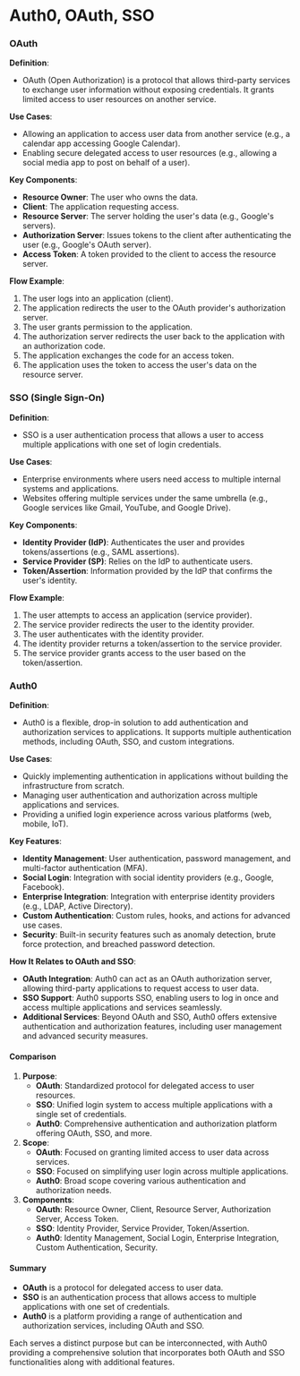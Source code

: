 # Auth0, OAuth, SSO

### OAuth

**Definition**:

* OAuth (Open Authorization) is a protocol that allows third-party services to exchange user information without exposing credentials. It grants limited access to user resources on another service.

**Use Cases**:

* Allowing an application to access user data from another service (e.g., a calendar app accessing Google Calendar).
* Enabling secure delegated access to user resources (e.g., allowing a social media app to post on behalf of a user).

**Key Components**:

* **Resource Owner**: The user who owns the data.
* **Client**: The application requesting access.
* **Resource Server**: The server holding the user's data (e.g., Google's servers).
* **Authorization Server**: Issues tokens to the client after authenticating the user (e.g., Google's OAuth server).
* **Access Token**: A token provided to the client to access the resource server.

**Flow Example**:

1. The user logs into an application (client).
2. The application redirects the user to the OAuth provider's authorization server.
3. The user grants permission to the application.
4. The authorization server redirects the user back to the application with an authorization code.
5. The application exchanges the code for an access token.
6. The application uses the token to access the user's data on the resource server.

### SSO (Single Sign-On)

**Definition**:

* SSO is a user authentication process that allows a user to access multiple applications with one set of login credentials.

**Use Cases**:

* Enterprise environments where users need access to multiple internal systems and applications.
* Websites offering multiple services under the same umbrella (e.g., Google services like Gmail, YouTube, and Google Drive).

**Key Components**:

* **Identity Provider (IdP)**: Authenticates the user and provides tokens/assertions (e.g., SAML assertions).
* **Service Provider (SP)**: Relies on the IdP to authenticate users.
* **Token/Assertion**: Information provided by the IdP that confirms the user's identity.

**Flow Example**:

1. The user attempts to access an application (service provider).
2. The service provider redirects the user to the identity provider.
3. The user authenticates with the identity provider.
4. The identity provider returns a token/assertion to the service provider.
5. The service provider grants access to the user based on the token/assertion.

### Auth0

**Definition**:

* Auth0 is a flexible, drop-in solution to add authentication and authorization services to applications. It supports multiple authentication methods, including OAuth, SSO, and custom integrations.

**Use Cases**:

* Quickly implementing authentication in applications without building the infrastructure from scratch.
* Managing user authentication and authorization across multiple applications and services.
* Providing a unified login experience across various platforms (web, mobile, IoT).

**Key Features**:

* **Identity Management**: User authentication, password management, and multi-factor authentication (MFA).
* **Social Login**: Integration with social identity providers (e.g., Google, Facebook).
* **Enterprise Integration**: Integration with enterprise identity providers (e.g., LDAP, Active Directory).
* **Custom Authentication**: Custom rules, hooks, and actions for advanced use cases.
* **Security**: Built-in security features such as anomaly detection, brute force protection, and breached password detection.

**How It Relates to OAuth and SSO**:

* **OAuth Integration**: Auth0 can act as an OAuth authorization server, allowing third-party applications to request access to user data.
* **SSO Support**: Auth0 supports SSO, enabling users to log in once and access multiple applications and services seamlessly.
* **Additional Services**: Beyond OAuth and SSO, Auth0 offers extensive authentication and authorization features, including user management and advanced security measures.

#### Comparison

1. **Purpose**:
   * **OAuth**: Standardized protocol for delegated access to user resources.
   * **SSO**: Unified login system to access multiple applications with a single set of credentials.
   * **Auth0**: Comprehensive authentication and authorization platform offering OAuth, SSO, and more.
2. **Scope**:
   * **OAuth**: Focused on granting limited access to user data across services.
   * **SSO**: Focused on simplifying user login across multiple applications.
   * **Auth0**: Broad scope covering various authentication and authorization needs.
3. **Components**:
   * **OAuth**: Resource Owner, Client, Resource Server, Authorization Server, Access Token.
   * **SSO**: Identity Provider, Service Provider, Token/Assertion.
   * **Auth0**: Identity Management, Social Login, Enterprise Integration, Custom Authentication, Security.

#### Summary

* **OAuth** is a protocol for delegated access to user data.
* **SSO** is an authentication process that allows access to multiple applications with one set of credentials.
* **Auth0** is a platform providing a range of authentication and authorization services, including OAuth and SSO.

Each serves a distinct purpose but can be interconnected, with Auth0 providing a comprehensive solution that incorporates both OAuth and SSO functionalities along with additional features.
